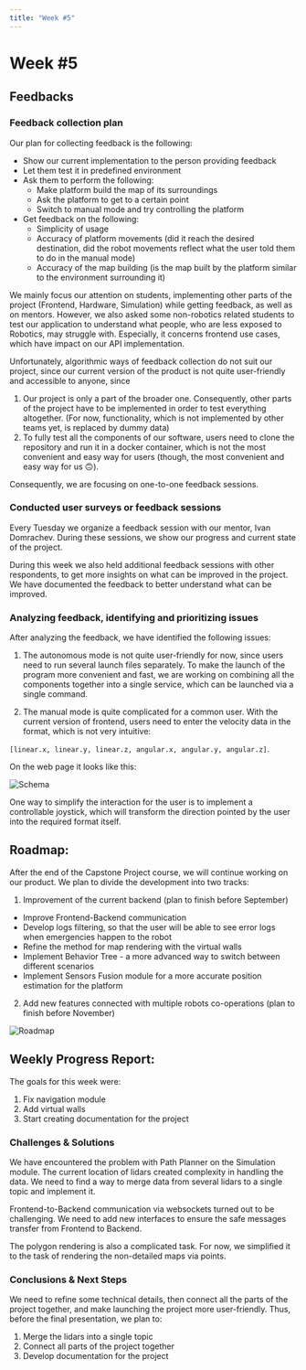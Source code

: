 ```yaml
---
title: "Week #5"
---
```


# **Week #5**

## **Feedbacks**

### **Feedback collection plan**

Our plan for collecting feedback is the following: 
- Show our current implementation to the person providing feedback 
- Let them test it in predefined environment
- Ask them to perform the following:
    - Make platform build the map of its surroundings
    - Ask the platform to get to a certain point
    - Switch to manual mode and try controlling the platform
- Get feedback on the following:
    - Simplicity of usage
    - Accuracy of platform movements (did it reach the desired destination, did the robot movements reflect what the user told them to do in the manual mode)
    - Accuracy of the map building (is the map built by the platform similar to the environment surrounding it)
  
We mainly focus our attention on students, implementing other parts of the project (Frontend, Hardware, Simulation) while getting feedback, as well as on mentors. However, we also asked some non-robotics related students to test our application to understand what people, who are less exposed to Robotics, may struggle with. Especially, it concerns frontend use cases, which have impact on our API implementation.

Unfortunately, algorithmic ways of feedback collection do not suit our project, since our current version of the product is not quite user-friendly and accessible to anyone, since
1) Our project is only a part of the broader one. Consequently, other parts of the project have to be implemented in order to test everything altogether. (For now, functionality, which is not implemented by other teams yet, is replaced by dummy data)
2) To fully test all the components of our software, users need to clone the repository and run it in a docker container, which is not the most convenient and easy way for users (though, the most convenient and easy way for us &#x1F643;).

Consequently, we are focusing on one-to-one feedback sessions.


### **Conducted user surveys or feedback sessions**
Every Tuesday we organize a feedback session with our mentor, Ivan Domrachev. During these sessions, we show our progress and current state of the project. 

During this week we also held additional feedback sessions with other respondents, to get more insights on what can be improved in the project. We have documented the feedback to better understand what can be improved.



### **Analyzing feedback, identifying and prioritizing issues**

After analyzing the feedback, we have identified the following issues:
1) The autonomous mode is not quite user-friendly for now, since users need to run several launch files separately. To make the launch of the program more convenient and fast, we are working on combining all the components together into a single service, which can be launched via a single command. 

2) The manual mode is quite complicated for a common user. With the current version of frontend, users need to enter the velocity data in the format, which is not very intuitive: 
   
`[linear.x, linear.y, linear.z, angular.x, angular.y, angular.z]`. 

On the web page it looks like this:

![Schema](/2024/SoftOverlord100/test_frontend.jpg)

One way to simplify the interaction for the user is to implement a controllable joystick, which will transform the direction pointed by the user into the required format itself.

## **Roadmap**:

After the end of the Capstone Project course, we will continue working on our product. We plan to divide the development into two tracks:
1) Improvement of the current backend (plan to finish before September)
- Improve Frontend-Backend communication
- Develop logs filtering, so that the user will be able to see error logs when emergencies happen to the robot
- Refine the method for map rendering with the virtual walls
- Implement Behavior Tree - a more advanced way to switch between different scenarios
- Implement Sensors Fusion module for a more accurate position estimation for the platform
  
2) Add new features connected with multiple robots co-operations (plan to finish before November)

![Roadmap](/2024/SoftOverlord100/roadmap.png)

## **Weekly Progress Report**:

The goals for this week were:
1) Fix navigation module
2) Add virtual walls
3) Start creating documentation for the project

### **Challenges & Solutions**

We have encountered the problem with Path Planner on the Simulation module. 
The current location of lidars created complexity in handling the data. We need to find a way to merge data from several lidars to a single topic and implement it. 

Frontend-to-Backend communication via websockets turned out to be challenging. We need to add new interfaces to ensure the safe messages transfer from Frontend to Backend. 

The polygon rendering is also a complicated task. For now, we simplified it to the task of rendering the non-detailed maps via points. 

### **Conclusions & Next Steps**

We need to refine some technical details, then connect all the parts of the project together, and make launching the project more user-friendly.
Thus, before the final presentation, we plan to:
1) Merge the lidars into a single topic
2) Connect all parts of the project together
3) Develop documentation for the project
